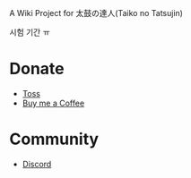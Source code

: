 A Wiki Project for 太鼓の達人(Taiko no Tatsujin)

시험 기간 ㅠ 

# Donate
- [Toss](https://toss.me/hotsixman)
- [Buy me a Coffee](https://buymeacoffee.com/hotsixman)

# Community
- [Discord](https://discord.gg/XDCC3Snp)
